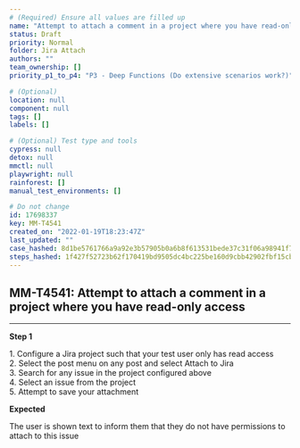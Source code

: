 ```yaml
---
# (Required) Ensure all values are filled up
name: "Attempt to attach a comment in a project where you have read-only access"
status: Draft
priority: Normal
folder: Jira Attach
authors: ""
team_ownership: []
priority_p1_to_p4: "P3 - Deep Functions (Do extensive scenarios work?)"

# (Optional)
location: null
component: null
tags: []
labels: []

# (Optional) Test type and tools
cypress: null
detox: null
mmctl: null
playwright: null
rainforest: []
manual_test_environments: []

# Do not change
id: 17698337
key: MM-T4541
created_on: "2022-01-19T18:23:47Z"
last_updated: ""
case_hashed: 8d1be5761766a9a92e3b57905b0a6b8f613531bede37c31f06a98941f721bff64ab00d24dab8f4a9875d43baa305d7b3
steps_hashed: 1f427f52723b62f170419bd9505dc4bc225be160d9cbb42902fbf15cb650fbf2a3d2fd5f71e73f580853baac5f78235a
---
```


<!-- (Auto-generated) Based on frontmatter's "key" and "name" -->

## MM-T4541: Attempt to attach a comment in a project where you have read-only access

---

**Step 1**

1\. Configure a Jira project such that your test user only has read access\
2\. Select the post menu on any post and select Attach to Jira\
3\. Search for any issue in the project configured above\
4\. Select an issue from the project\
5\. Attempt to save your attachment

**Expected**

The user is shown text to inform them that they do not have permissions to attach to this issue
